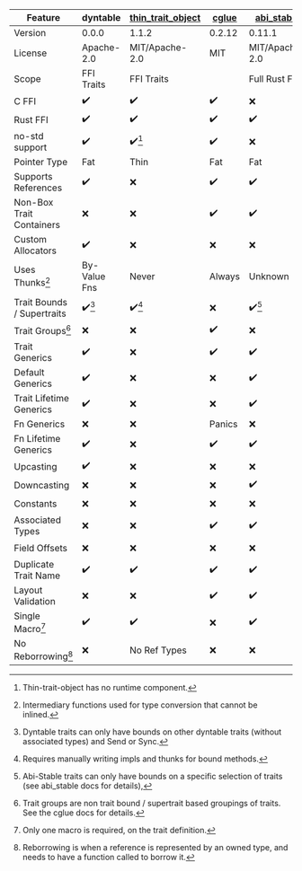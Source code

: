 | Feature                     | dyntable                             | [thin_trait_object]              | [cglue]            | [abi_stable]                     | [vtable]           |
|-----------------------------|--------------------------------------|----------------------------------|--------------------|----------------------------------|--------------------|
| Version                     | 0.0.0                                | 1.1.2                            | 0.2.12             | 0.11.1                           | 0.1.9              |
| License                     | Apache-2.0                           | MIT/Apache-2.0                   | MIT                | MIT/Apache-2.0                   | GPLv3              |
| Scope                       | FFI Traits                           | FFI Traits                       |                    | Full Rust FFI                    | FFI Traits         |
| C FFI                       | :heavy_check_mark:                   | :heavy_check_mark:               | :heavy_check_mark: | :x:                              | :heavy_check_mark: |
| Rust FFI                    | :heavy_check_mark:                   | :heavy_check_mark:               | :heavy_check_mark: | :heavy_check_mark:               | :heavy_check_mark: |
| no-std support              | :heavy_check_mark:                   | :heavy_check_mark:[^thin-monly]  | :heavy_check_mark: | :x:                              | :heavy_check_mark: |
| Pointer Type                | Fat                                  | Thin                             | Fat                | Fat                              | Fat                |
| Supports References         | :heavy_check_mark:                   | :x:                              | :heavy_check_mark: | :heavy_check_mark:               | :heavy_check_mark: |
| Non-Box Trait Containers    | :x:                                  | :x:                              | :heavy_check_mark: | :heavy_check_mark:               | :heavy_check_mark: |
| Custom Allocators           | :heavy_check_mark:                   | :x:                              | :x:                | :x:                              | :x:                |
| Uses Thunks[^m-thunk]       | By-Value Fns                         | Never                            | Always             | Unknown                          | Always             |
| Trait Bounds / Supertraits  | :heavy_check_mark:[^dyntable-bounds] | :heavy_check_mark:[^thin-bounds] | :x:                | :heavy_check_mark:[^sabi-bounds] | :x:                |
| Trait Groups[^m-groups]     | :x:                                  | :x:                              | :heavy_check_mark: | :x:                              | :x:                |
| Trait Generics              | :heavy_check_mark:                   | :x:                              | :heavy_check_mark: | :heavy_check_mark:               | :x:                |
| Default Generics            | :heavy_check_mark:                   | :x:                              | :x:                | :heavy_check_mark:               | :x:                |
| Trait Lifetime Generics     | :heavy_check_mark:                   | :x:                              | :x:                | :heavy_check_mark:               | :x:                |
| Fn Generics                 | :x:                                  | :x:                              | Panics             | :x:                              | :x:                |
| Fn Lifetime Generics        | :heavy_check_mark:                   | :x:                              | :heavy_check_mark: | :heavy_check_mark:               | :x:                |
| Upcasting                   | :heavy_check_mark:                   | :x:                              | :x:                | :x:                              | :x:                |
| Downcasting                 | :x:                                  | :x:                              | :x:                | :heavy_check_mark:               | :heavy_check_mark: |
| Constants                   | :x:                                  | :x:                              | :x:                | :x:                              | :heavy_check_mark: |
| Associated Types            | :x:                                  | :x:                              | :heavy_check_mark: | :heavy_check_mark:               | :x:                |
| Field Offsets               | :x:                                  | :x:                              | :x:                | :x:                              | :heavy_check_mark: |
| Duplicate Trait Name        | :heavy_check_mark:                   | :heavy_check_mark:               | :heavy_check_mark: | :heavy_check_mark:               | :x:                |
| Layout Validation           | :x:                                  | :x:                              | :heavy_check_mark: | :heavy_check_mark:               | :x:                |
| Single Macro[^m-1-macro]    | :heavy_check_mark:                   | :heavy_check_mark:               | :x:                | :heavy_check_mark:               | :x:                |
| No Reborrowing[^m-reborrow] | :x:                                  | No Ref Types                     | :x:                | :x:                              | :x:                |

[thin_trait_object]: https://crates.io/crates/thin_trait_object
[cglue]: https://crates.io/crates/cglue
[abi_stable]: https://crates.io/crates/abi_stable
[vtable]: https://crates.io/crates/vtable

[^alternative-updates]: The listed alternative crates may have been updated to support unlisted features.
[^thin-monly]: Thin-trait-object has no runtime component.
[^dyntable-bounds]: Dyntable traits can only have bounds on other dyntable traits (without associated types) and Send or Sync.
[^thin-bounds]: Requires manually writing impls and thunks for bound methods.
[^sabi-bounds]: Abi-Stable traits can only have bounds on a specific selection of traits (see abi_stable docs for details),
[^m-groups]: Trait groups are non trait bound / supertrait based groupings of traits. See the cglue docs for details.
[^m-1-macro]: Only one macro is required, on the trait definition.
[^m-reborrow]: Reborrowing is when a reference is represented by an owned type, and needs to have a function called to borrow it.
[^m-thunk]: Intermediary functions used for type conversion that cannot be inlined.
